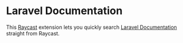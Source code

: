# Laravel Documentation 
This [Raycast](https://raycast.com) extension lets you quickly search [Laravel Documentation](https://laravel.com/docs) straight from Raycast.

